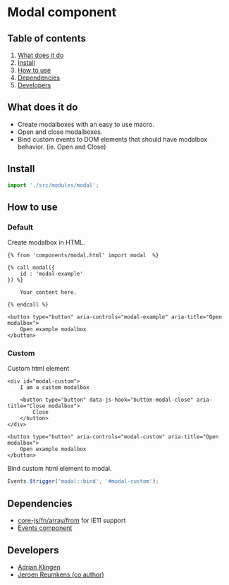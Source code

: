 
# Modal component

## Table of contents
1. [What does it do](#markdown-header-what-does-it-do)
2. [Install](#markdown-header-install)
3. [How to use](#markdown-header-how-to-use)
4. [Dependencies](#markdown-header-dependencies)
5. [Developers](#markdown-header-developers)


## What does it do
* Create modalboxes with an easy to use macro.
* Open and close modalboxes.
* Bind custom events to DOM elements that should have modalbox behavior. (ie. Open and Close)

## Install
```javascript
import './src/modules/modal';
```

## How to use

### Default

Create modalbox in HTML.
```twig
{% from 'components/modal.html' import modal  %}

{% call modal({
    id : 'modal-example'
}) %}

    Your content here.

{% endcall %}

<button type="button" aria-controls="modal-example" aria-title="Open modalbox">
    Open example modalbox
</button>

```

### Custom

Custom html element
```twig
<div id="modal-custom">
    I am a custom modalbox

    <button type="button" data-js-hook="button-modal-close" aria-title="Close modalbox">
        Close
    </button>
</div>

<button type="button" aria-controls="modal-custom" aria-title="Open modalbox">
    Open example modalbox
</button>

```

Bind custom html element to modal.
```javascript
Events.$trigger('modal::bind', '#modal-custom');
```

## Dependencies
* [core-js/fn/array/from](https://github.com/zloirock/core-js/blob/master/fn/array/from.js) for IE11 support
* [Events component](/utilities/events/)

## Developers
* [Adrian Klingen](mailto:adrian@tamtam.nl)
* [Jeroen Reumkens (co author)](mailto:jeroen.reumkens@tamtam.nl)
